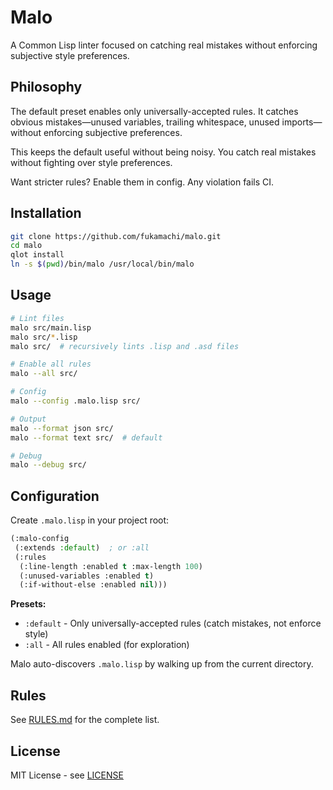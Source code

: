 # Malo

A Common Lisp linter focused on catching real mistakes without enforcing subjective style preferences.

## Philosophy

The default preset enables only universally-accepted rules. It catches obvious mistakes—unused variables, trailing whitespace, unused imports—without enforcing subjective preferences.

This keeps the default useful without being noisy. You catch real mistakes without fighting over style preferences.

Want stricter rules? Enable them in config. Any violation fails CI.

## Installation

```bash
git clone https://github.com/fukamachi/malo.git
cd malo
qlot install
ln -s $(pwd)/bin/malo /usr/local/bin/malo
```

## Usage

```bash
# Lint files
malo src/main.lisp
malo src/*.lisp
malo src/  # recursively lints .lisp and .asd files

# Enable all rules
malo --all src/

# Config
malo --config .malo.lisp src/

# Output
malo --format json src/
malo --format text src/  # default

# Debug
malo --debug src/
```

## Configuration

Create `.malo.lisp` in your project root:

```lisp
(:malo-config
 (:extends :default)  ; or :all
 (:rules
  (:line-length :enabled t :max-length 100)
  (:unused-variables :enabled t)
  (:if-without-else :enabled nil)))
```

**Presets:**

- `:default` - Only universally-accepted rules (catch mistakes, not enforce style)
- `:all` - All rules enabled (for exploration)

Malo auto-discovers `.malo.lisp` by walking up from the current directory.

## Rules

See [RULES.md](RULES.md) for the complete list.

## License

MIT License - see [LICENSE](LICENSE)
